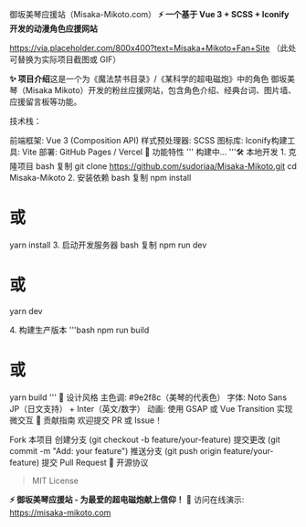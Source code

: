 御坂美琴应援站（Misaka-Mikoto.com）​​
​**⚡ 一个基于 Vue 3 + SCSS + Iconify 开发的动漫角色应援网站**​

https://via.placeholder.com/800x400?text=Misaka+Mikoto+Fan+Site
（此处可替换为实际项目截图或 GIF）

​**✨ 项目介绍**​
这是一个为《魔法禁书目录》/《某科学的超电磁炮》中的角色 ​御坂美琴（Misaka Mikoto）​​ 开发的粉丝应援网站，包含角色介绍、经典台词、图片墙、应援留言板等功能。

​技术栈：​​

​前端框架: Vue 3 (Composition API)
​样式预处理器: SCSS
​图标库: Iconify
​构建工具: Vite
​部署: GitHub Pages / Vercel
​🚀 功能特性​
'''
构建中...
'''
​🛠️ 本地开发​
​1. 克隆项目​
bash
复制
git clone https://github.com/sudoriaa/Misaka-Mikoto.git
cd Misaka-Mikoto
​2. 安装依赖​
bash
复制
npm install
# 或
yarn install
​3. 启动开发服务器​
bash
复制
npm run dev
# 或
yarn dev

​4. 构建生产版本​
'''bash
npm run build
# 或
yarn build
'''
​🎨 设计风格​
​主色调: #9e2f8c（美琴的代表色）
​字体: Noto Sans JP（日文支持） + Inter（英文/数字）
​动画: 使用 GSAP 或 Vue Transition 实现微交互
​🤝 贡献指南​
欢迎提交 PR 或 Issue！

Fork 本项目
创建分支 (git checkout -b feature/your-feature)
提交更改 (git commit -m "Add: your feature")
推送分支 (git push origin feature/your-feature)
提交 Pull Request
​📜 开源协议​
> MIT License

​**⚡ 御坂美琴应援站 - 为最爱的超电磁炮献上信仰！​**​
🔗 访问在线演示: https://misaka-mikoto.com
